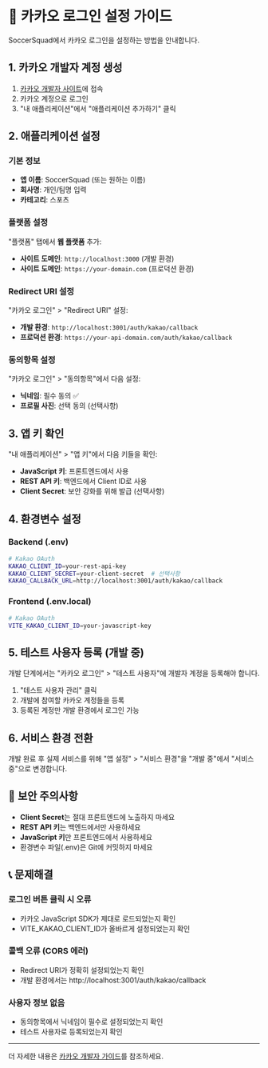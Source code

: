 # 🔑 카카오 로그인 설정 가이드

SoccerSquad에서 카카오 로그인을 설정하는 방법을 안내합니다.

## 1. 카카오 개발자 계정 생성

1. [카카오 개발자 사이트](https://developers.kakao.com)에 접속
2. 카카오 계정으로 로그인
3. "내 애플리케이션"에서 "애플리케이션 추가하기" 클릭

## 2. 애플리케이션 설정

### 기본 정보
- **앱 이름**: SoccerSquad (또는 원하는 이름)
- **회사명**: 개인/팀명 입력
- **카테고리**: 스포츠

### 플랫폼 설정
"플랫폼" 탭에서 **웹 플랫폼** 추가:
- **사이트 도메인**: `http://localhost:3000` (개발 환경)
- **사이트 도메인**: `https://your-domain.com` (프로덕션 환경)

### Redirect URI 설정
"카카오 로그인" > "Redirect URI" 설정:
- **개발 환경**: `http://localhost:3001/auth/kakao/callback`
- **프로덕션 환경**: `https://your-api-domain.com/auth/kakao/callback`

### 동의항목 설정
"카카오 로그인" > "동의항목"에서 다음 설정:
- **닉네임**: 필수 동의 ✅
- **프로필 사진**: 선택 동의 (선택사항)

## 3. 앱 키 확인

"내 애플리케이션" > "앱 키"에서 다음 키들을 확인:
- **JavaScript 키**: 프론트엔드에서 사용
- **REST API 키**: 백엔드에서 Client ID로 사용
- **Client Secret**: 보안 강화를 위해 발급 (선택사항)

## 4. 환경변수 설정

### Backend (.env)
```bash
# Kakao OAuth
KAKAO_CLIENT_ID=your-rest-api-key
KAKAO_CLIENT_SECRET=your-client-secret  # 선택사항
KAKAO_CALLBACK_URL=http://localhost:3001/auth/kakao/callback
```

### Frontend (.env.local)
```bash
# Kakao OAuth
VITE_KAKAO_CLIENT_ID=your-javascript-key
```

## 5. 테스트 사용자 등록 (개발 중)

개발 단계에서는 "카카오 로그인" > "테스트 사용자"에 개발자 계정을 등록해야 합니다.

1. "테스트 사용자 관리" 클릭
2. 개발에 참여할 카카오 계정들을 등록
3. 등록된 계정만 개발 환경에서 로그인 가능

## 6. 서비스 환경 전환

개발 완료 후 실제 서비스를 위해 "앱 설정" > "서비스 환경"을 "개발 중"에서 "서비스 중"으로 변경합니다.

## 🚨 보안 주의사항

- **Client Secret**는 절대 프론트엔드에 노출하지 마세요
- **REST API 키**는 백엔드에서만 사용하세요
- **JavaScript 키**만 프론트엔드에서 사용하세요
- 환경변수 파일(.env)은 Git에 커밋하지 마세요

## 📞 문제해결

### 로그인 버튼 클릭 시 오류
- 카카오 JavaScript SDK가 제대로 로드되었는지 확인
- VITE_KAKAO_CLIENT_ID가 올바르게 설정되었는지 확인

### 콜백 오류 (CORS 에러)
- Redirect URI가 정확히 설정되었는지 확인
- 개발 환경에서는 http://localhost:3001/auth/kakao/callback

### 사용자 정보 없음
- 동의항목에서 닉네임이 필수로 설정되었는지 확인
- 테스트 사용자로 등록되었는지 확인

---

더 자세한 내용은 [카카오 개발자 가이드](https://developers.kakao.com/docs/latest/ko/kakaologin/common)를 참조하세요. 